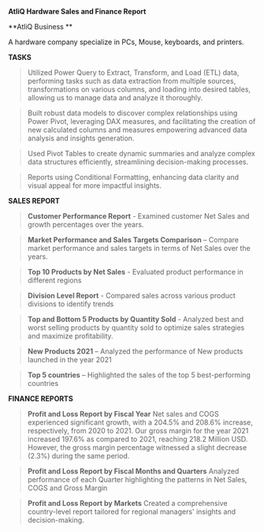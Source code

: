 **AtliQ Hardware Sales and Finance Report**

**AtliQ Business **

A hardware company specialize in  PCs, Mouse, keyboards, and printers.

**TASKS**

>  Utilized Power Query to Extract, Transform, and Load (ETL) data, performing tasks such as data extraction from multiple sources, transformations on various columns, and loading into desired tables, allowing us to manage data and analyze it thoroughly.

>  Built robust data models to discover complex relationships using Power Pivot, leveraging DAX measures, and facilitating the creation of new calculated columns and measures empowering advanced data analysis and insights generation.

>  Used Pivot Tables to create dynamic summaries and analyze complex data structures efficiently, streamlining decision-making processes.

>  Reports using Conditional Formatting, enhancing data clarity and visual appeal for more impactful insights.


**SALES REPORT**

> **Customer Performance Report** - Examined customer Net Sales and growth percentages over the years.

> **Market Performance and Sales Targets Comparison** – Compare market performance and sales targets in terms of Net Sales over the years.

> **Top 10 Products by Net Sales** - Evaluated product performance in different regions

> **Division Level Report** - Compared sales across various product divisions to identify trends

> **Top and Bottom 5 Products by Quantity Sold** - Analyzed best and worst selling products by quantity sold to optimize sales strategies and maximize profitability.

> **New Products 2021** – Analyzed the performance of New products launched in the year 2021

> **Top 5 countries** – Highlighted the sales of the top 5 best-performing countries

**FINANCE REPORTS**

> **Profit and Loss Report by Fiscal Year**
Net sales and COGS experienced significant growth, with a 204.5% and 208.6% increase, respectively, from 2020 to 2021.
Our gross margin for the year 2021 increased 197.6% as compared to 2021, reaching 218.2 Million USD.
However, the gross margin percentage witnessed a slight decrease (2.3%) during the same period.

> **Profit and Loss Report by Fiscal Months and Quarters**
Analyzed performance of each Quarter highlighting the patterns in Net Sales, COGS and Gross Margin

> **Profit and Loss Report by Markets**
Created a comprehensive country-level report tailored for regional managers' insights and decision-making.


